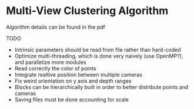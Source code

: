 # Multi-View Clustering Algorithm

Algorithm details can be found in the pdf

TODO

- Intrinsic parameters should be read from file rather than hard-coded
- Optimize multi-threading, which is done very naively (use OpenMP?), and parallelize more modules
- Read correctly the color of points
- Integrate realtive position between multiple cameras
- Fix weird orientation on y axis and depth ranges
- Blocks can be hierarchically built in order to better distribute points and cameras
- Saving files must be done accounting for scale